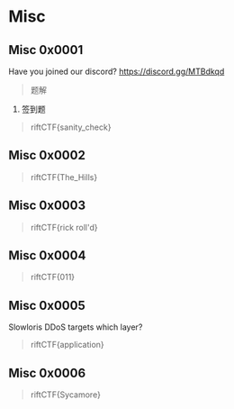 # Misc

## Misc 0x0001

Have you joined our discord? https://discord.gg/MTBdkqd

> 题解

1. 签到题

> riftCTF{sanity_check}

## Misc 0x0002

> riftCTF{The_Hills}

## Misc 0x0003

> riftCTF{rick roll'd}

## Misc 0x0004

> riftCTF{011}

## Misc 0x0005

Slowloris DDoS targets which layer?

> riftCTF{application}

## Misc 0x0006

> riftCTF{Sycamore}